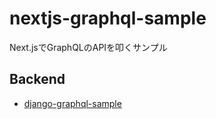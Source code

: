 # nextjs-graphql-sample
Next.jsでGraphQLのAPIを叩くサンプル

## Backend

- [django-graphql-sample](https://github.com/yasurona/django-graphql-sample)
